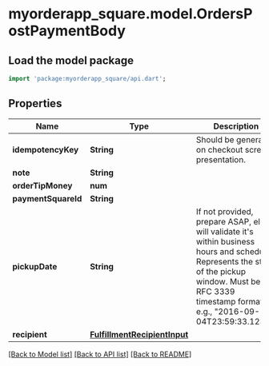 # myorderapp_square.model.OrdersPostPaymentBody

## Load the model package
```dart
import 'package:myorderapp_square/api.dart';
```

## Properties
Name | Type | Description | Notes
------------ | ------------- | ------------- | -------------
**idempotencyKey** | **String** | Should be generated on checkout screen presentation. | 
**note** | **String** |  | [optional] 
**orderTipMoney** | **num** |  | 
**paymentSquareId** | **String** |  | 
**pickupDate** | **String** | If not provided, prepare ASAP, else will validate it's within business hours and schedule. Represents the start of the pickup window. Must be in RFC 3339 timestamp format, e.g., \"2016-09-04T23:59:33.123Z\". | 
**recipient** | [**FulfillmentRecipientInput**](FulfillmentRecipientInput.md) |  | [optional] 

[[Back to Model list]](../README.md#documentation-for-models) [[Back to API list]](../README.md#documentation-for-api-endpoints) [[Back to README]](../README.md)


